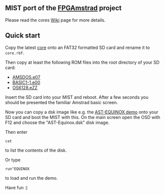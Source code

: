 MIST port of the [FPGAmstrad](http://www.cpcwiki.eu/index.php/FPGAmstrad) project
----------------------------------------

Please read the cores [Wiki](http://github.com/mist-devel/mist-board/wiki/CoreDocAmstrad) page for more details.

Quick start
-----------

Copy the latest [core](https://github.com/mist-devel/mist-binaries/raw/master/cores/amstrad/amstrad_170610_r005.8.14.3.rbf) onto an FAT32 formatted SD card and rename it to `core.rbf`.

Then copy at least the following ROM files into the root directory of your SD card:
  - [AMSDOS.e07](https://github.com/mist-devel/mist-binaries/raw/master/cores/amstrad/ROMs/AMSDOS.e07)
  - [BASIC1-1.e00](https://github.com/mist-devel/mist-binaries/raw/master/cores/amstrad/ROMs/BASIC1-1.e00)
  - [OS6128.eZZ](https://github.com/mist-devel/mist-binaries/raw/master/cores/amstrad/ROMs/OS6128.eZZ)

Insert the SD card into your MIST and reboot. After a few seconds you should be presented the familiar Amstrad basic screen.

Now you can copy a dsk image like e.g. the [AST-EQUINOX demo](https://github.com/mist-devel/mist-binaries/raw/master/cores/amstrad/ROMs/AST-Equinox.dsk) onto your SD card and boot the MIST with this. On the main screen open the OSD with F12 and choose the "AST-Equinox.dsk" disk image.

Then enter

 `cat`

to list the contents of the disk.

Or type

 `run"EQUINOX`

to load and run the demo.

Have fun :)
